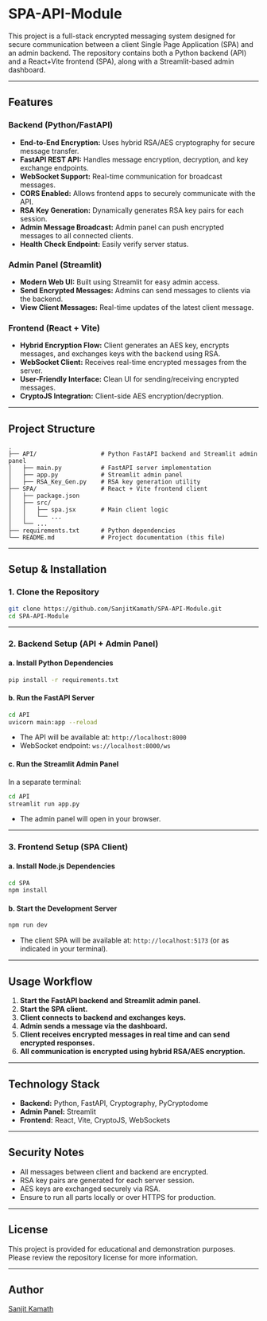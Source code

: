 # SPA-API-Module

This project is a full-stack encrypted messaging system designed for secure communication between a client Single Page Application (SPA) and an admin backend. The repository contains both a Python backend (API) and a React+Vite frontend (SPA), along with a Streamlit-based admin dashboard.

---

## Features

### Backend (Python/FastAPI)
- **End-to-End Encryption:** Uses hybrid RSA/AES cryptography for secure message transfer.
- **FastAPI REST API:** Handles message encryption, decryption, and key exchange endpoints.
- **WebSocket Support:** Real-time communication for broadcast messages.
- **CORS Enabled:** Allows frontend apps to securely communicate with the API.
- **RSA Key Generation:** Dynamically generates RSA key pairs for each session.
- **Admin Message Broadcast:** Admin panel can push encrypted messages to all connected clients.
- **Health Check Endpoint:** Easily verify server status.

### Admin Panel (Streamlit)
- **Modern Web UI:** Built using Streamlit for easy admin access.
- **Send Encrypted Messages:** Admins can send messages to clients via the backend.
- **View Client Messages:** Real-time updates of the latest client message.

### Frontend (React + Vite)
- **Hybrid Encryption Flow:** Client generates an AES key, encrypts messages, and exchanges keys with the backend using RSA.
- **WebSocket Client:** Receives real-time encrypted messages from the server.
- **User-Friendly Interface:** Clean UI for sending/receiving encrypted messages.
- **CryptoJS Integration:** Client-side AES encryption/decryption.

---

## Project Structure

```
.
├── API/                  # Python FastAPI backend and Streamlit admin panel
│   ├── main.py           # FastAPI server implementation
│   ├── app.py            # Streamlit admin panel
│   ├── RSA_Key_Gen.py    # RSA key generation utility
├── SPA/                  # React + Vite frontend client
│   ├── package.json
│   ├── src/
│   │   ├── spa.jsx       # Main client logic
│   │   └── ...
│   └── ...
├── requirements.txt      # Python dependencies
└── README.md             # Project documentation (this file)
```

---

## Setup & Installation

### 1. Clone the Repository

```bash
git clone https://github.com/SanjitKamath/SPA-API-Module.git
cd SPA-API-Module
```

---

### 2. Backend Setup (API + Admin Panel)

#### a. Install Python Dependencies

```bash
pip install -r requirements.txt
```

#### b. Run the FastAPI Server

```bash
cd API
uvicorn main:app --reload
```
- The API will be available at: `http://localhost:8000`
- WebSocket endpoint: `ws://localhost:8000/ws`

#### c. Run the Streamlit Admin Panel

In a separate terminal:

```bash
cd API
streamlit run app.py
```
- The admin panel will open in your browser.

---

### 3. Frontend Setup (SPA Client)

#### a. Install Node.js Dependencies

```bash
cd SPA
npm install
```

#### b. Start the Development Server

```bash
npm run dev
```
- The client SPA will be available at: `http://localhost:5173` (or as indicated in your terminal).

---

## Usage Workflow

1. **Start the FastAPI backend and Streamlit admin panel.**
2. **Start the SPA client.**
3. **Client connects to backend and exchanges keys.**
4. **Admin sends a message via the dashboard.**
5. **Client receives encrypted messages in real time and can send encrypted responses.**
6. **All communication is encrypted using hybrid RSA/AES encryption.**

---

## Technology Stack

- **Backend:** Python, FastAPI, Cryptography, PyCryptodome
- **Admin Panel:** Streamlit
- **Frontend:** React, Vite, CryptoJS, WebSockets

---

## Security Notes

- All messages between client and backend are encrypted.
- RSA key pairs are generated for each server session.
- AES keys are exchanged securely via RSA.
- Ensure to run all parts locally or over HTTPS for production.

---

## License

This project is provided for educational and demonstration purposes. Please review the repository license for more information.

---

## Author

[Sanjit Kamath](https://github.com/SanjitKamath)
